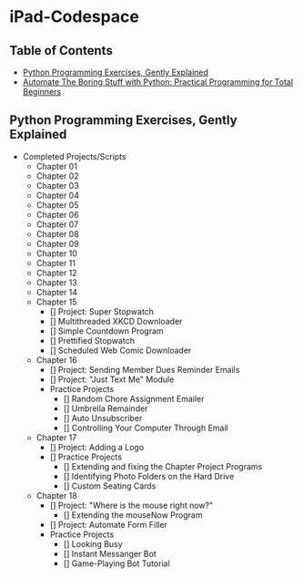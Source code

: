 # iPad-Codespace


## Table of Contents
- [Python Programming Exercises, Gently Explained]()
- [Automate The Boring Stuff with Python: Practical Programming for Total Beginners]()


## Python Programming Exercises, Gently Explained

- Completed Projects/Scripts
  - Chapter 01
  - Chapter 02
  - Chapter 03
  - Chapter 04
  - Chapter 05
  - Chapter 06
  - Chapter 07
  - Chapter 08
  - Chapter 09
  - Chapter 10
  - Chapter 11
  - Chapter 12
  - Chapter 13
  - Chapter 14
  - Chapter 15
    - [] Project: Super Stopwatch
    - [] Multithreaded XKCD Downloader
    - [] Simple Countdown Program
    - [] Prettified Stopwatch
    - [] Scheduled Web Comic Downloader 
  - Chapter 16
    - [] Project: Sending Member Dues Reminder Emails
    - [] Project: "Just Text Me" Module
    - Practice Projects
      - [] Random Chore Assignment Emailer
      - [] Umbrella Remainder
      - [] Auto Unsubscriber
      - [] Controlling Your Computer Through Email 
  - Chapter 17
    - [] Project: Adding a Logo
    - [] Practice Projects
      - [] Extending and fixing the Chapter Project Programs
      - [] Identifying Photo Folders on the Hard Drive
      - [] Custom Seating Cards    
  - Chapter 18
    - [] Project: "Where is the mouse right now?"
      - [] Extending the mouseNow Program
    - [] Project: Automate Form Filler
    - Practice Projects
      - [] Looking Busy
      - [] Instant Messanger Bot
      - [] Game-Playing Bot Tutorial 
